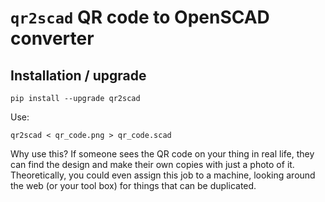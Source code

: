 `qr2scad` QR code to OpenSCAD converter
=======================================


Installation / upgrade
----------------------

    pip install --upgrade qr2scad
Use:

    qr2scad < qr_code.png > qr_code.scad

Why use this? If someone sees the QR code on your thing in real life, they can find the design and make their own copies with just a photo of it. Theoretically, you could even assign this job to a machine, looking around the web (or your tool box) for things that can be duplicated.
